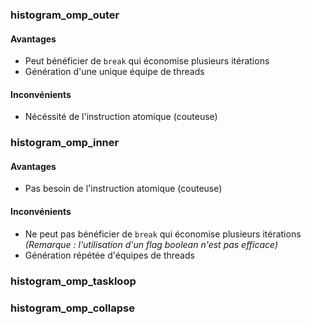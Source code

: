 ### histogram_omp_outer

#### Avantages
- Peut bénéficier de ```break``` qui économise plusieurs itérations
- Génération d'une unique équipe de threads
#### Inconvénients
- Nécéssité de l'instruction atomique (couteuse)

### histogram_omp_inner

#### Avantages 
- Pas besoin de l'instruction atomique (couteuse)
#### Inconvénients
- Ne peut pas bénéficier de ```break``` qui économise plusieurs itérations <i>(Remarque : l'utilisation d'un flag boolean n'est pas efficace)</i>
- Génération répétée d'équipes de threads

### histogram_omp_taskloop



### histogram_omp_collapse